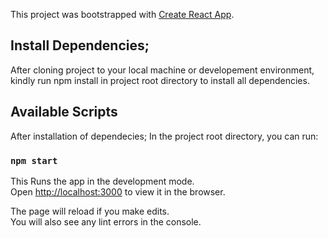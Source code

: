 This project was bootstrapped with [Create React App](https://github.com/facebook/create-react-app).

## Install Dependencies;

After cloning project to your local machine or developement environment,
kindly run npm install in project root directory to install all dependencies.

## Available Scripts

After installation of dependecies; In the project root directory, you can run:

### `npm start`

This Runs the app in the development mode.\
Open [http://localhost:3000](http://localhost:3000) to view it in the browser.

The page will reload if you make edits.\
You will also see any lint errors in the console.
